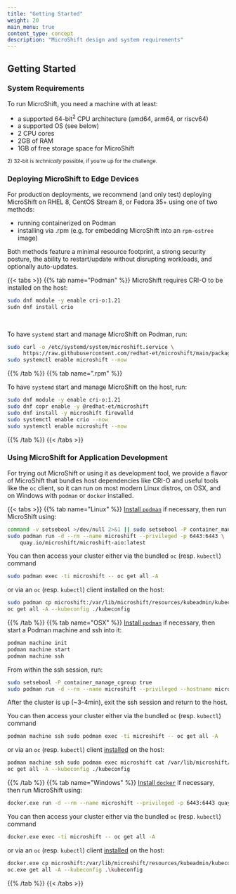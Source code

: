 ```yaml
---
title: "Getting Started"
weight: 20
main_menu: true
content_type: concept
description: "MicroShift design and system requirements"
---
```

## Getting Started
### System Requirements
To run MicroShift, you need a machine with at least:

- a supported 64-bit<sup>2</sup> CPU architecture (amd64, arm64, or riscv64)
- a supported OS (see below)
- 2 CPU cores
- 2GB of RAM
- 1GB of free storage space for MicroShift

<sup>2) 32-bit is _technically_ possible, if you're up for the challenge.</sup>

### Deploying MicroShift to Edge Devices

For production deployments, we recommend (and only test) deploying MicroShift on RHEL 8, CentOS Stream 8, or Fedora 35+ using one of two methods:

- running containerized on Podman
- installing via .rpm (e.g. for embedding MicroShift into an `rpm-ostree` image)

Both methods feature a minimal resource footprint, a strong security posture, the ability to restart/update without disrupting workloads, and optionally auto-updates.

{{< tabs >}}
{{% tab name="Podman" %}}
MicroShift requires CRI-O to be installed on the host:

```Bash
sudo dnf module -y enable cri-o:1.21
sudn dnf install crio
```
<br/>

To have `systemd` start and manage MicroShift on Podman, run:

```Bash
sudo curl -o /etc/systemd/system/microshift.service \
     https://raw.githubusercontent.com/redhat-et/microshift/main/packaging/systemd/microshift-containerized.service
sudo systemctl enable microshift --now
```
{{% /tab %}}
{{% tab name=".rpm" %}}

To have `systemd` start and manage MicroShift on the host, run:
```Bash
sudo dnf module -y enable cri-o:1.21
sudo dnf copr enable -y @redhat-et/microshift
sudo dnf install -y microshift firewalld
sudo systemctl enable crio --now
sudo systemctl enable microshift --now
```
{{% /tab %}}
{{< /tabs >}}

### Using MicroShift for Application Development

For trying out MicroShift or using it as development tool, we provide a flavor of MicroShift
that bundles host dependencies like CRI-O and useful tools like the `oc` client, so it can
run on most modern Linux distros, on OSX, and on Windows with `podman` or `docker` installed.

{{< tabs >}}
{{% tab name="Linux" %}}
[Install `podman`](https://podman.io/getting-started/installation) if necessary, then run MicroShift using:

```Bash
command -v setsebool >/dev/null 2>&1 || sudo setsebool -P container_manage_cgroup true
sudo podman run -d --rm --name microshift --privileged -p 6443:6443 \
    quay.io/microshift/microshift-aio:latest
```

You can then access your cluster either via the bundled `oc` (resp. `kubectl`) command

```Bash
sudo podman exec -ti microshift -- oc get all -A
```

or via an `oc` (resp. `kubectl`) client installed on the host:

```Bash
sudo podman cp microshift:/var/lib/microshift/resources/kubeadmin/kubeconfig ./kubeconfig
oc get all -A --kubeconfig ./kubeconfig
```
{{% /tab %}}
{{% tab name="OSX" %}}
[Install `podman`](https://podman.io/getting-started/installation) if necessary, then start a Podman machine and ssh into it:

```Bash
podman machine init
podman machine start
podman machine ssh
```

From within the ssh session, run:

```Bash
sudo setsebool -P container_manage_cgroup true
sudo podman run -d --rm --name microshift --privileged --hostname microshift -p 6443:6443 quay.io/microshift/microshift-aio:latest
```

After the cluster is up (~3-4min), exit the ssh session and return to the host.

You can then access your cluster either via the bundled `oc` (resp. `kubectl`) command

```Bash
podman machine ssh sudo podman exec -ti microshift -- oc get all -A
```

or via an `oc` (resp. `kubectl`) client [installed](https://access.redhat.com/downloads/content/290/) on the host:

```Bash
podman machine ssh sudo podman exec microshift cat /var/lib/microshift/resources/kubeadmin/kubeconfig > ./kubeconfig
oc get all -A --kubeconfig ./kubeconfig
```
{{% /tab %}}
{{% tab name="Windows" %}}
[Install `docker`](https://docs.docker.com/get-docker/) if necessary, then run MicroShift using:

```Bash
docker.exe run -d --rm --name microshift --privileged -p 6443:6443 quay.io/microshift/microshift-aio:latest
```

You can then access your cluster either via the bundled `oc` (resp. `kubectl`) command

```Bash
docker.exe exec -ti microshift -- oc get all -A
```

or via an `oc` (resp. `kubectl`) client [installed](https://access.redhat.com/downloads/content/290/) on the host:

```Bash
docker.exe cp microshift:/var/lib/microshift/resources/kubeadmin/kubeconfig .\kubeconfig
oc.exe get all -A --kubeconfig .\kubeconfig
```
{{% /tab %}}
{{< /tabs >}}

